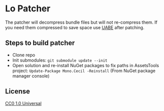 # Lo Patcher

The patcher will decompress bundle files but will not re-compress them. If you
need them compressed to save space use [UABE](https://github.com/DerPopo/UABE/)
after patching.

## Steps to build patcher

 * Clone repo
 * Init submodules: `git submodule update --init`
 * Open solution and re-install NuGet packages to fix paths in AssetsTools project: `Update-Package Mono.Cecil -Reinstall` (From NuGet package manager console)

## License

[CC0 1.0 Universal](LICENSE.md)
